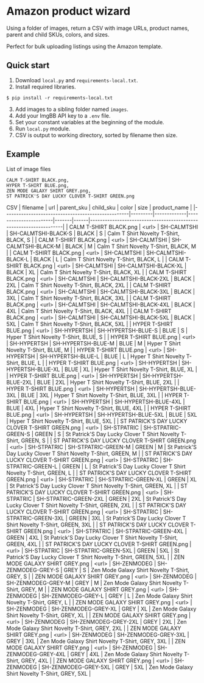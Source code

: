 # Amazon product wizard

Using a folder of images, return a CSV with image URLs, product names, parent and child SKUs, colors, and sizes.

Perfect for bulk uploading listings using the Amazon template.

## Quick start
1. Download `local.py` and `requirements-local.txt`.
2. Install required libraries.
```shell
$ pip install -r requirements-local.txt
```
3. Add images to a sibling folder named `images`.
4. Add your ImgBB API key to a `.env` file.
5. Set your constant variables at the beginning of the module.
6. Run `local.py` module.
7. CSV is output to working directory, sorted by filename then size.

## Example
List of image files
```
CALM T-SHIRT BLACK.png,
HYPER T-SHIRT BLUE.png,
ZEN MODE GALAXY SHIRT GREY.png,
ST PATRICK'S DAY LUCKY CLOVER T-SHIRT GREEN.png
```

CSV
| filename                                          | url     | parent_sku  | child_sku             | color | size | product_name                                                      |
|---------------------------------------------------|---------|-------------|-----------------------|-------|------|-------------------------------------------------------------------|
| CALM T-SHIRT BLACK.png                            | \<url\> | SH-CALMTSHI | SH-CALMTSHI-BLACK-S   | BLACK | S    | Calm T Shirt Novelty T-Shirt, BLACK, S                            |
| CALM T-SHIRT BLACK.png                            | \<url\> | SH-CALMTSHI | SH-CALMTSHI-BLACK-M   | BLACK | M    | Calm T Shirt Novelty T-Shirt, BLACK, M                            |
| CALM T-SHIRT BLACK.png                            | \<url\> | SH-CALMTSHI | SH-CALMTSHI-BLACK-L   | BLACK | L    | Calm T Shirt Novelty T-Shirt, BLACK, L                            |
| CALM T-SHIRT BLACK.png                            | \<url\> | SH-CALMTSHI | SH-CALMTSHI-BLACK-XL  | BLACK | XL   | Calm T Shirt Novelty T-Shirt, BLACK, XL                           |
| CALM T-SHIRT BLACK.png                            | \<url\> | SH-CALMTSHI | SH-CALMTSHI-BLACK-2XL | BLACK | 2XL  | Calm T Shirt Novelty T-Shirt, BLACK, 2XL                          |
| CALM T-SHIRT BLACK.png                            | \<url\> | SH-CALMTSHI | SH-CALMTSHI-BLACK-3XL | BLACK | 3XL  | Calm T Shirt Novelty T-Shirt, BLACK, 3XL                          |
| CALM T-SHIRT BLACK.png                            | \<url\> | SH-CALMTSHI | SH-CALMTSHI-BLACK-4XL | BLACK | 4XL  | Calm T Shirt Novelty T-Shirt, BLACK, 4XL                          |
| CALM T-SHIRT BLACK.png                            | \<url\> | SH-CALMTSHI | SH-CALMTSHI-BLACK-5XL | BLACK | 5XL  | Calm T Shirt Novelty T-Shirt, BLACK, 5XL                          |
| HYPER T-SHIRT BLUE.png                            | \<url\> | SH-HYPERTSH | SH-HYPERTSH-BLUE-S    | BLUE  | S    | Hyper T Shirt Novelty T-Shirt, BLUE, S                            |
| HYPER T-SHIRT BLUE.png                            | \<url\> | SH-HYPERTSH | SH-HYPERTSH-BLUE-M    | BLUE  | M    | Hyper T Shirt Novelty T-Shirt, BLUE, M                            |
| HYPER T-SHIRT BLUE.png                            | \<url\> | SH-HYPERTSH | SH-HYPERTSH-BLUE-L    | BLUE  | L    | Hyper T Shirt Novelty T-Shirt, BLUE, L                            |
| HYPER T-SHIRT BLUE.png                            | \<url\> | SH-HYPERTSH | SH-HYPERTSH-BLUE-XL   | BLUE  | XL   | Hyper T Shirt Novelty T-Shirt, BLUE, XL                           |
| HYPER T-SHIRT BLUE.png                            | \<url\> | SH-HYPERTSH | SH-HYPERTSH-BLUE-2XL  | BLUE  | 2XL  | Hyper T Shirt Novelty T-Shirt, BLUE, 2XL                          |
| HYPER T-SHIRT BLUE.png                            | \<url\> | SH-HYPERTSH | SH-HYPERTSH-BLUE-3XL  | BLUE  | 3XL  | Hyper T Shirt Novelty T-Shirt, BLUE, 3XL                          |
| HYPER T-SHIRT BLUE.png                            | \<url\> | SH-HYPERTSH | SH-HYPERTSH-BLUE-4XL  | BLUE  | 4XL  | Hyper T Shirt Novelty T-Shirt, BLUE, 4XL                          |
| HYPER T-SHIRT BLUE.png                            | \<url\> | SH-HYPERTSH | SH-HYPERTSH-BLUE-5XL  | BLUE  | 5XL  | Hyper T Shirt Novelty T-Shirt, BLUE, 5XL                          |
| ST PATRICK'S DAY LUCKY CLOVER T-SHIRT   GREEN.png | \<url\> | SH-STPATRIC | SH-STPATRIC-GREEN-S   | GREEN | S    | St Patrick'S Day Lucky Clover T Shirt Novelty T-Shirt, GREEN, S   |
| ST PATRICK'S DAY LUCKY CLOVER T-SHIRT   GREEN.png | \<url\> | SH-STPATRIC | SH-STPATRIC-GREEN-M   | GREEN | M    | St Patrick'S Day Lucky Clover T Shirt Novelty T-Shirt, GREEN, M   |
| ST PATRICK'S DAY LUCKY CLOVER T-SHIRT   GREEN.png | \<url\> | SH-STPATRIC | SH-STPATRIC-GREEN-L   | GREEN | L    | St Patrick'S Day Lucky Clover T Shirt Novelty T-Shirt, GREEN, L   |
| ST PATRICK'S DAY LUCKY CLOVER T-SHIRT   GREEN.png | \<url\> | SH-STPATRIC | SH-STPATRIC-GREEN-XL  | GREEN | XL   | St Patrick'S Day Lucky Clover T Shirt Novelty T-Shirt, GREEN, XL  |
| ST PATRICK'S DAY LUCKY CLOVER T-SHIRT   GREEN.png | \<url\> | SH-STPATRIC | SH-STPATRIC-GREEN-2XL | GREEN | 2XL  | St Patrick'S Day Lucky Clover T Shirt Novelty T-Shirt, GREEN, 2XL |
| ST PATRICK'S DAY LUCKY CLOVER T-SHIRT   GREEN.png | \<url\> | SH-STPATRIC | SH-STPATRIC-GREEN-3XL | GREEN | 3XL  | St Patrick'S Day Lucky Clover T Shirt Novelty T-Shirt, GREEN, 3XL |
| ST PATRICK'S DAY LUCKY CLOVER T-SHIRT   GREEN.png | \<url\> | SH-STPATRIC | SH-STPATRIC-GREEN-4XL | GREEN | 4XL  | St Patrick'S Day Lucky Clover T Shirt Novelty T-Shirt, GREEN, 4XL |
| ST PATRICK'S DAY LUCKY CLOVER T-SHIRT   GREEN.png | \<url\> | SH-STPATRIC | SH-STPATRIC-GREEN-5XL | GREEN | 5XL  | St Patrick'S Day Lucky Clover T Shirt Novelty T-Shirt, GREEN, 5XL |
| ZEN MODE GALAXY SHIRT GREY.png                    | \<url\> | SH-ZENMODEG | SH-ZENMODEG-GREY-S    | GREY  | S    | Zen Mode Galaxy Shirt Novelty T-Shirt, GREY, S                    |
| ZEN MODE GALAXY SHIRT GREY.png                    | \<url\> | SH-ZENMODEG | SH-ZENMODEG-GREY-M    | GREY  | M    | Zen Mode Galaxy Shirt Novelty T-Shirt, GREY, M                    |
| ZEN MODE GALAXY SHIRT GREY.png                    | \<url\> | SH-ZENMODEG | SH-ZENMODEG-GREY-L    | GREY  | L    | Zen Mode Galaxy Shirt Novelty T-Shirt, GREY, L                    |
| ZEN MODE GALAXY SHIRT GREY.png                    | \<url\> | SH-ZENMODEG | SH-ZENMODEG-GREY-XL   | GREY  | XL   | Zen Mode Galaxy Shirt Novelty T-Shirt, GREY, XL                   |
| ZEN MODE GALAXY SHIRT GREY.png                    | \<url\> | SH-ZENMODEG | SH-ZENMODEG-GREY-2XL  | GREY  | 2XL  | Zen Mode Galaxy Shirt Novelty T-Shirt, GREY, 2XL                  |
| ZEN MODE GALAXY SHIRT GREY.png                    | \<url\> | SH-ZENMODEG | SH-ZENMODEG-GREY-3XL  | GREY  | 3XL  | Zen Mode Galaxy Shirt Novelty T-Shirt, GREY, 3XL                  |
| ZEN MODE GALAXY SHIRT GREY.png                    | \<url\> | SH-ZENMODEG | SH-ZENMODEG-GREY-4XL  | GREY  | 4XL  | Zen Mode Galaxy Shirt Novelty T-Shirt, GREY, 4XL                  |
| ZEN MODE GALAXY SHIRT GREY.png                    | \<url\> | SH-ZENMODEG | SH-ZENMODEG-GREY-5XL  | GREY  | 5XL  | Zen Mode Galaxy Shirt Novelty T-Shirt, GREY, 5XL                  |